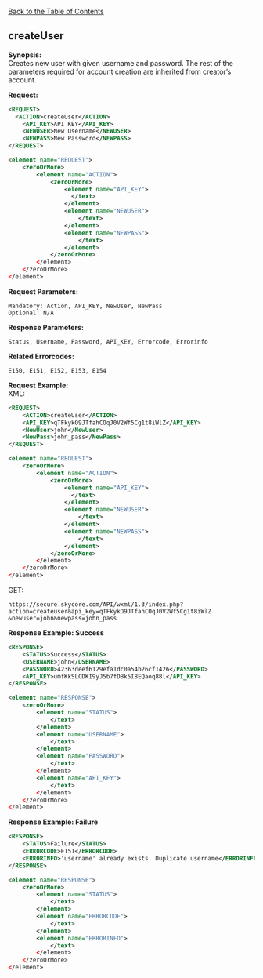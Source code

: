 [Back to the Table of Contents](/1.3/README.md)

## createUser


__Synopsis:__  
Creates new user with given username and password. The rest of the parameters required for account creation are inherited from creator’s account.

__Request:__
```xml
<REQUEST>
  <ACTION>createUser</ACTION>
    <API_KEY>API KEY</API_KEY>
    <NEWUSER>New Username</NEWUSER>
    <NEWPASS>New Password</NEWPASS>
</REQUEST>
```

```xml
<element name="REQUEST">
    <zeroOrMore>
        <element name="ACTION">
            <zeroOrMore>
                <element name="API_KEY">
                  </text>
                </element>
                <element name="NEWUSER">
                    </text>
                </element>
                <element name="NEWPASS">
                    </text>
                </element>
            </zeroOrMore>
        </element>
    </zeroOrMore>
</element>
```

__Request Parameters:__

    Mandatory: Action, API_KEY, NewUser, NewPass
    Optional: N/A

__Response Parameters:__

    Status, Username, Password, API_KEY, Errorcode, Errorinfo

__Related Errorcodes:__

    E150, E151, E152, E153, E154

__Request Example:__  
XML:
```xml
<REQUEST>
    <ACTION>createUser</ACTION>
    <API_KEY>qTFkykO9JTfahCOqJ0V2Wf5Cg1t8iWlZ</API_KEY>
    <NewUser>john</NewUser>
    <NewPass>john_pass</NewPass>
</REQUEST>
```

```xml
<element name="REQUEST">
    <zeroOrMore>
        <element name="ACTION">
            <zeroOrMore>
                <element name="API_KEY">
                  </text>
                </element>
                <element name="NEWUSER">
                    </text>
                </element>
                <element name="NEWPASS">
                    </text>
                </element>
            </zeroOrMore>
        </element>
    </zeroOrMore>
</element>
```


GET:

    https://secure.skycore.com/API/wxml/1.3/index.php?action=createuser&api_key=qTFkykO9JTfahCOqJ0V2Wf5Cg1t8iWlZ
    &newuser=john&newpass=john_pass
    
__Response Example: Success__
```xml
<RESPONSE>
    <STATUS>Success</STATUS>
    <USERNAME>john</USERNAME>
    <PASSWORD>42363deef6129efa1dc0a54b26cf1426</PASSWORD>
    <API_KEY>umfKkSLCDKI9yJ5b7fDBk5I8EQaoq88l</API_KEY>
</RESPONSE>
```

```xml
<element name="RESPONSE">
    <zeroOrMore>
        <element name="STATUS">
            </text>
        </element>
        <element name="USERNAME">
            </text>
        </element>
        <element name="PASSWORD">
            </text>
        </element>
        <element name="API_KEY">
            </text>
        </element>
    </zeroOrMore>
</element>
```

__Response Example: Failure__
```xml
<RESPONSE>
    <STATUS>Failure</STATUS>
    <ERRORCODE>E151</ERRORCODE>
    <ERRORINFO>'username' already exists. Duplicate username</ERRORINFO>
</RESPONSE>
```

```xml
<element name="RESPONSE">
    <zeroOrMore>
        <element name="STATUS">
            </text>
        </element>
        <element name="ERRORCODE">
            </text>
        </element>
        <element name="ERRORINFO">
            </text>
        </element>
    </zeroOrMore>
</element>
```
